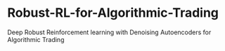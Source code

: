 # Robust-RL-for-Algorithmic-Trading
Deep Robust Reinforcement learning with Denoising Autoencoders for Algorithmic Trading
